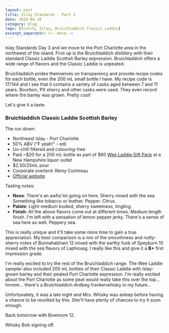 ```yaml
---
layout: post
title: Islay Standards - Part 3
date: 2018-04-10
category: blog
tags: [Scotch, Islay, Bruichladdich Classic Laddie]
excerpt_separator: <!--more-->
---
```


Islay Standards Day 3 and we move to the Port Charlotte area in the northwest of the island. First up is the Bruichladdich distillery with their standard Classic Laddie Scottish Barley expression. Bruichladdich offers a wide range of flavors and the Classic Laddie is unpeated.

Bruichladdich prides themselves on transparency and provide recipe codes for each bottle, even the 200 mL small bottle I have. My recipe code is 17/144 and I see that it contains a variety of casks aged between 7 and 11 years. Bourbon, PX sherry and other casks were used. They even record where the barley was grown. Pretty cool!

Let's give it a taste.

<!--more-->

### Bruichladdich Classic Laddie Scottish Barley

The run down:
* Northwest Islay - Port Charlotte
* 50% ABV ("F yeah!" - ed)
* Un-chill filtered and colouring-free
* Paid ~$20 for a 200 mL bottle as part of $60 [Wee Laddie Gift Pack](https://www.bruichladdich.com/bruichladdich/wee-laddie-gift-pack) at a New Hampshire liquor outlet
* $2.50/25mL pour
* Corporate overlord: Rémy Cointreau
* [Official website](https://www.bruichladdich.com/bruichladdich/the-classic-laddie)

Tasting notes:
* **Nose**: There's an awful lot going on here. Sherry mixed with the sea. Something like tobacco or leather. Pepper. Citrus.
* **Palate**: Light-medium bodied, sherry sweetness, tingling.
* **Finish**: All the above flavors come out at different times. Medium length finish. I'm left with a sensation of lemon pepper jerky. There's a sense of sea here as well. Peppery sea.

This is really unique and it'll take some more time to gain a true appreciation. My best comparison is a mix of the smoothness and nutty-sherry notes of Bunnahabhain 12 mixed with the earthy funk of Speyburn 10 mixed with the sea flavors of Laphroaig. I really like this and give it a **B+** first impression grade.

I'm really excited to try the rest of the Bruichladdich range. The Wee Laddie sampler also included 200 mL bottles of their Classic Laddie with Islay-grown barley and their peated Port Charlotte expression. I'm really excited about the Port Charlotte as some peat would really take this over the top... hmmm... there's a Bruichladdich-Ardbeg frankenwhisky in my future...

Unfortunately, it was a late night and Mrs. Whisky was asleep before having a chance to be revolted by this. She'll have plenty of chances to try it soon enough.

Back tomorrow with Bowmore 12.

Whisky Bob signing off.
